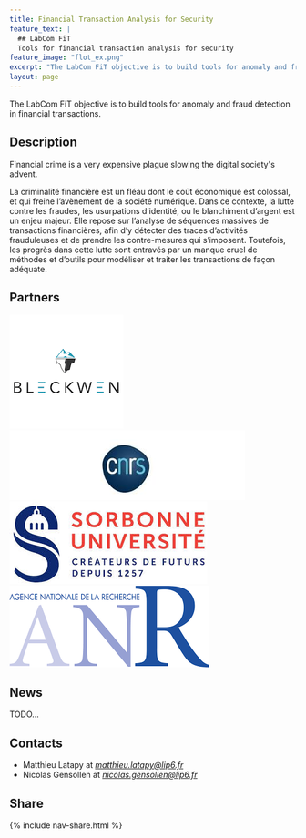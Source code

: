 ```yaml
---
title: Financial Transaction Analysis for Security
feature_text: |
  ## LabCom FiT
  Tools for financial transaction analysis for security
feature_image: "flot_ex.png"
excerpt: "The LabCom FiT objective is to build tools for anomaly and fraud detection in financial transactions."
layout: page
---
```


The LabCom FiT objective is to build tools for anomaly and fraud detection in financial transactions.

## Description

Financial crime is a very expensive plague slowing the digital society's advent.

La criminalité financière est un fléau dont le coût économique est colossal, et qui freine l’avènement
de la société numérique. Dans ce contexte, la lutte contre les fraudes, les usurpations d’identité, ou le blanchiment d’argent est un enjeu majeur. Elle repose sur l’analyse de séquences massives de transactions financières, afin d’y détecter des traces d’activités frauduleuses et de prendre les contre-mesures qui s’imposent. Toutefois, les progrès dans cette lutte sont entravés par un manque cruel de méthodes et d’outils pour modéliser et traiter les transactions de façon adéquate.

## Partners

 <div class="mega-container" style="width=100%">
     <div class="container" style="display:inline-block">
    	<a href="https://bleckwen.ai/"><img src="./logo-bleckwen.png" alt="logo bleckwen"/></a>
  	</div>
  	<div class="container" style="display:inline-block">
    	<a href="http://www.cnrs.fr/fr/page-daccueil"><img src="./logo-cnrs.jpeg" alt="logo CNRS"></a>
  	</div>
  	<div class="container" style="display:inline-block">
    	<a href="http://www.sorbonne-universite.fr/"><img src="./logo-su.jpeg" alt="logo sorbonne university"></a>
  	</div>
	<div class="container" style="display:inline-block">
    	<a href="https://anr.fr/"><img src="./logo-anr.png" alt="logo anr"></a>
     </div>
</div>





## News

TODO...

## Contacts

- Matthieu Latapy at *matthieu.latapy@lip6.fr*
- Nicolas Gensollen at *nicolas.gensollen@lip6.fr*

## Share

{% include nav-share.html %}

